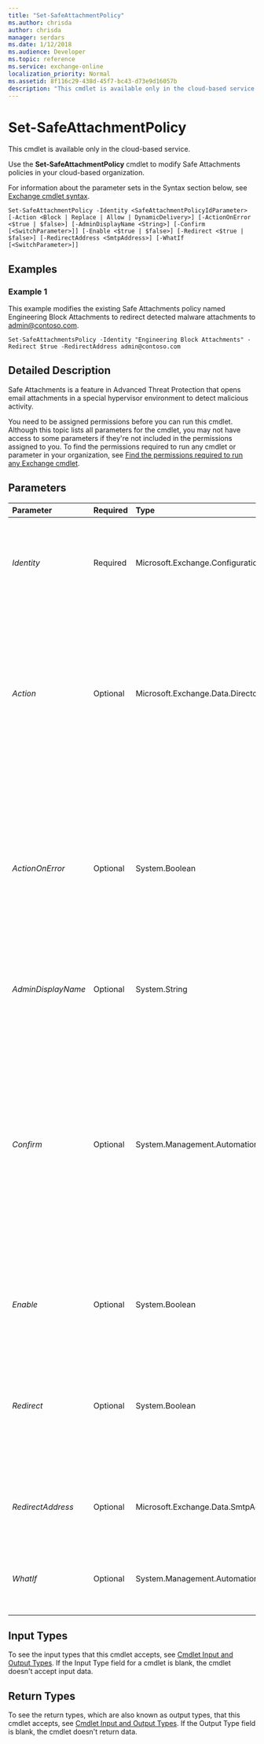 ```yaml
---
title: "Set-SafeAttachmentPolicy"
ms.author: chrisda
author: chrisda
manager: serdars
ms.date: 1/12/2018
ms.audience: Developer
ms.topic: reference
ms.service: exchange-online
localization_priority: Normal
ms.assetid: 8f116c29-438d-45f7-bc43-d73e9d16057b
description: "This cmdlet is available only in the cloud-based service."
---
```


# Set-SafeAttachmentPolicy

This cmdlet is available only in the cloud-based service. 
  
Use the **Set-SafeAttachmentPolicy** cmdlet to modify Safe Attachments policies in your cloud-based organization.
  
For information about the parameter sets in the Syntax section below, see [Exchange cmdlet syntax](https://technet.microsoft.com/library/bb123552.aspx). 
  
```
Set-SafeAttachmentPolicy -Identity <SafeAttachmentPolicyIdParameter> [-Action <Block | Replace | Allow | DynamicDelivery>] [-ActionOnError <$true | $false>] [-AdminDisplayName <String>] [-Confirm [<SwitchParameter>]] [-Enable <$true | $false>] [-Redirect <$true | $false>] [-RedirectAddress <SmtpAddress>] [-WhatIf [<SwitchParameter>]]

```

## Examples
<a name="Examples"> </a>

### Example 1

This example modifies the existing Safe Attachments policy named Engineering Block Attachments to redirect detected malware attachments to admin@contoso.com.
  
```
Set-SafeAttachmentsPolicy -Identity "Engineering Block Attachments" -Redirect $true -RedirectAddress admin@contoso.com
```

## Detailed Description
<a name="DetailedDescription"> </a>

Safe Attachments is a feature in Advanced Threat Protection that opens email attachments in a special hypervisor environment to detect malicious activity. 
  
You need to be assigned permissions before you can run this cmdlet. Although this topic lists all parameters for the cmdlet, you may not have access to some parameters if they're not included in the permissions assigned to you. To find the permissions required to run any cmdlet or parameter in your organization, see [Find the permissions required to run any Exchange cmdlet](https://technet.microsoft.com/library/mt432940.aspx). 
  
## Parameters
<a name="DetailedDescription"> </a>

|**Parameter**|**Required**|**Type**|**Description**|
|:-----|:-----|:-----|:-----|
| _Identity_ <br/> |Required  <br/> |Microsoft.Exchange.Configuration.Tasks.SafeAttachmentPolicyIdParameter  <br/> | The _Identity_ parameter specifies the Safe Attachments policy that you want to modify. <br/>  You can use any value that uniquely identifies the policy. For example: <br/>  Name <br/>  Distinguished name (DN) <br/>  GUID <br/> |
| _Action_ <br/> |Optional  <br/> |Microsoft.Exchange.Data.Directory.SystemConfiguration.SafeAttachmentAction  <br/> | The _Action_parameter specifies the action for the Safe Attachments policy. Valid values are:  <br/>  `Allow`: Deliver the email message, including the malware attachment.  <br/>  `Block`: Block the email message that contains the malware attachment. This is the default value.  <br/>  `Replace`: Deliver the email message, but remove the malware attachment and replace it with warning text.  <br/>  The results of all actions are available in message trace. <br/> |
| _ActionOnError_ <br/> |Optional  <br/> |System.Boolean  <br/> | The _ActionOnError_ parameter specifies the error handling option for Safe Attachments scanning (what to do if attachment scanning times out or an error occurs). Valid values are: <br/>  `$true`: The action specified by the  _Action_ parameter is applied to messages even when the attachments aren't successfully scanned. <br/>  `$false`: The action specified by the  _Action_ parameter isn't applied to messages when the attachments aren't successfully scanned. This is the default value. <br/> |
| _AdminDisplayName_ <br/> |Optional  <br/> |System.String  <br/> |The  _AdminDisplayName_parameter specifies a description for the policy. If the value contains spaces, enclose the value in quotation marks (").  <br/> |
| _Confirm_ <br/> |Optional  <br/> |System.Management.Automation.SwitchParameter  <br/> | The _Confirm_ switch specifies whether to show or hide the confirmation prompt. How this switch affects the cmdlet depends on if the cmdlet requires confirmation before proceeding. <br/>  Destructive cmdlets (for example, **Remove-\*** cmdlets) have a built-in pause that forces you to acknowledge the command before proceeding. For these cmdlets, you can skip the confirmation prompt by using this exact syntax: `-Confirm:$false`.  <br/>  Most other cmdlets (for example, **New-\*** and **Set-\*** cmdlets) don't have a built-in pause. For these cmdlets, specifying the _Confirm_ switch without a value introduces a pause that forces you acknowledge the command before proceeding. <br/> |
| _Enable_ <br/> |Optional  <br/> |System.Boolean  <br/> | This parameter specifies whether the rule or policy is enabled. Valid values are: <br/>  `$true`: The rule or policy is enabled.  <br/>  `$false`: The rule or policy is disabled.  <br/> |
| _Redirect_ <br/> |Optional  <br/> |System.Boolean  <br/> | The _Redirect_ parameter specifies whether to send detected malware attachments to another email address. Valid values are: <br/>  `$true`: Malware attachments are sent to the email address specified by the  _RedirectAddress_ parameter. <br/>  `$false`: Malware attachments aren't sent to another email address. This is the default value.  <br/> |
| _RedirectAddress_ <br/> |Optional  <br/> |Microsoft.Exchange.Data.SmtpAddress  <br/> |The  _RedirectAddress_parameter specifies the email address where detected malware attachments are sent when the  _Redirect_ parameter is set to the value `$true`.  <br/> |
| _WhatIf_ <br/> |Optional  <br/> |System.Management.Automation.SwitchParameter  <br/> |The  _WhatIf_ switch simulates the actions of the command. You can use this switch to view the changes that would occur without actually applying those changes. You don't need to specify a value with this switch. <br/> |
   
## Input Types
<a name="InputTypes"> </a>

To see the input types that this cmdlet accepts, see [Cmdlet Input and Output Types](http://go.microsoft.com/fwlink/p/?linkId=616387). If the Input Type field for a cmdlet is blank, the cmdlet doesn't accept input data. 
  
## Return Types
<a name="ReturnTypes"> </a>

To see the return types, which are also known as output types, that this cmdlet accepts, see [Cmdlet Input and Output Types](http://go.microsoft.com/fwlink/p/?linkId=616387). If the Output Type field is blank, the cmdlet doesn't return data. 
  

